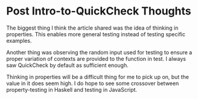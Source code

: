 # Post Intro-to-QuickCheck Thoughts

The biggest thing I think the article shared was the idea of thinking in properties.
This enables more general testing instead of testing specific examples.

Another thing was observing the random input used for testing to ensure a proper variation of contexts are provided to the function in test. I always saw QuickCheck by default as sufficient enough.

Thinking in properties will be a difficult thing for me to pick up on, but the value in it does seem high. I do hope to see some crossover between property-testing in Haskell and testing in JavaScript.
